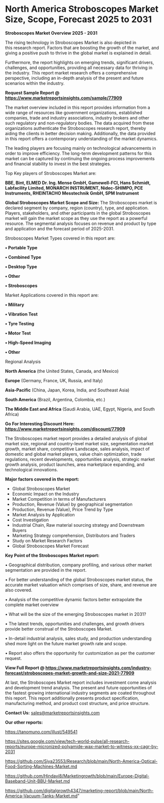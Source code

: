 # North America Stroboscopes Market Size, Scope, Forecast 2025 to 2031

<Strong> Stroboscopes Market Overview 2025 - 2031</strong>

The rising technology in Stroboscopes Market is also depicted in this research report. Factors that are boosting the growth of the market, and giving a positive push to thrive in the global market is explained in detail.

Furthermore, the report highlights on emerging trends, significant drivers, challenges, and opportunities, providing all necessary data for thriving in the industry. This report market research offers a comprehensive perspective, including an in-depth analysis of the present and future scenarios within the industry.

<strong>Request Sample Report @ <a href=https://www.marketreportsinsights.com/sample/77909>https://www.marketreportsinsights.com/sample/77909</a></strong>

The market overview included in this report provides information from a wide range of resources like government organizations, established companies, trade and industry associations, industry brokers and other such regulatory and non-regulatory bodies. The data acquired from these organizations authenticate the Stroboscopes research report, thereby aiding the clients in better decision making. Additionally, the data provided in this report offers a contemporary understanding of the market dynamics.

The leading players are focusing mainly on technological advancements in order to improve efficiency. The long-term development patterns for this market can be captured by continuing the ongoing process improvements and financial stability to invest in the best strategies.

Top Key players of Stroboscopes Market are:

<strong>BBE, Bint, ELMED Dr. Ing. Mense GmbH, Gamewell-FCI, Hans Schmidt, Labfacility Limited, MONARCH INSTRUMENT, Nidec-SHIMPO, PCE Instruments, RHEINTACHO Messtechnik GmbH, SPM Instrument</strong>

<strong><b>Global Stroboscopes Market Scope and Size:</b></strong>
The Stroboscopes market is declared segment by company, region (country), type, and application. Players, stakeholders, and other participants in the global Stroboscopes market will gain the market scope as they use the report as a powerful resource. The segmental analysis focuses on revenue and product by type and application and the forecast period of 2025-2031.

Stroboscopes Market Types covered in this report are:

<strong>• Portable Type

• Combined Type

• Desktop Type

• Other

• Stroboscopes</strong>

Market Applications covered in this report are:

<strong>• Military

• Vibration Test

• Tyre Testing

• Motor Test

• High-Speed Imaging

• Other</strong> 

Regional Analysis

<strong>North America</strong> (the United States, Canada, and Mexico)

<strong>Europe</strong> (Germany, France, UK, Russia, and Italy)

<strong>Asia-Pacific</strong> (China, Japan, Korea, India, and Southeast Asia)

<strong>South America</strong> (Brazil, Argentina, Colombia, etc.)

<strong>The Middle East and Africa</strong> (Saudi Arabia, UAE, Egypt, Nigeria, and South Africa)

<strong>Go For Interesting Discount Here: <a href=https://www.marketreportsinsights.com/discount/77909>https://www.marketreportsinsights.com/discount/77909</a></strong>

The Stroboscopes market report provides a detailed analysis of global market size, regional and country-level market size, segmentation market growth, market share, competitive Landscape, sales analysis, impact of domestic and global market players, value chain optimization, trade regulations, recent developments, opportunities analysis, strategic market growth analysis, product launches, area marketplace expanding, and technological innovations.

<strong><b>Major factors covered in the report:</b></strong>
<ul>
  <li>Global Stroboscopes Market </li>
  <li>Economic Impact on the Industry</li>
  <li>Market Competition in terms of Manufacturers</li>
  <li>Production, Revenue (Value) by geographical segmentation</li>
  <li>Production, Revenue (Value), Price Trend by Type</li>
  <li>Market Analysis by Application</li>
  <li>Cost Investigation</li>
  <li>Industrial Chain, Raw material sourcing strategy and Downstream Buyers</li>
  <li>Marketing Strategy comprehension, Distributors and Traders</li>
  <li>Study on Market Research Factors</li>
  <li>Global Stroboscopes Market Forecast</li>
</ul>

<strong><b>Key Point of the Stroboscopes Market report:</b></strong>

• Geographical distribution, company profiling, and various other market segmentation are provided in the report.

• For better understanding of the global Stroboscopes market status, the accurate market valuation which comprises of size, share, and revenue are also covered.

• Analysis of the competitive dynamic factors better extrapolate the complete market overview

• What will be the size of the emerging Stroboscopes market in 2031?

• The latest trends, opportunities and challenges, and growth drivers provide better construal of the Stroboscopes Market.

• In-detail industrial analysis, sales study, and production understanding shed more light on the future market growth rate and scope.

• Report also offers the opportunity for customization as per the customer request.

<strong><b>View Full Report @ <a href=https://www.marketreportsinsights.com/industry-forecast/stroboscopes-market-growth-and-size-2021-77909>https://www.marketreportsinsights.com/industry-forecast/stroboscopes-market-growth-and-size-2021-77909</a></b></strong>


At last, the Stroboscopes Market report includes investment come analysis and development trend analysis. The present and future opportunities of the fastest growing international industry segments are coated throughout this report. This report additionally presents product specification, manufacturing method, and product cost structure, and price structure.

<strong>Contact Us:</strong>
sales@marketreportsinsights.com

<strong>Our other reports:</strong>

<a href=https://tanomuno.com/illust/549541>https://tanomuno.com/illust/549541</a>

<a href=https://sites.google.com/view/tech-world-pulse/all-research-reports/europe-micronized-polyamide-wax-market-to-witness-xx-cagr-by-2031>https://sites.google.com/view/tech-world-pulse/all-research-reports/europe-micronized-polyamide-wax-market-to-witness-xx-cagr-by-2031</a>

<a href=https://github.com/Siya23553/Research/blob/main/North-America-Optical-Food-Sorting-Machines-Market.md>https://github.com/Siya23553/Research/blob/main/North-America-Optical-Food-Sorting-Machines-Market.md</a>

<a href=https://github.com/Hindavi8/Marketingrowth/blob/main/Europe-Digital-Baseband-Unit-BBU-Market.md>https://github.com/Hindavi8/Marketingrowth/blob/main/Europe-Digital-Baseband-Unit-BBU-Market.md</a>

<a href=https://github.com/digitalgrowth4347/marketing-report/blob/main/North-America-Vacuum-Tanks-Market.md>https://github.com/digitalgrowth4347/marketing-report/blob/main/North-America-Vacuum-Tanks-Market.md</a>"
